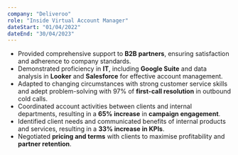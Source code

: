 ```yaml
---
company: "Deliveroo"
role: "Inside Virtual Account Manager"
dateStart: "01/04/2022"
dateEnd: "30/04/2023"
---
```

- Provided comprehensive support to **B2B partners**, ensuring satisfaction and adherence to company standards.
- Demonstrated proficiency in **IT**, including **Google Suite** and data analysis in **Looker** and **Salesforce** for effective account management.
- Adapted to changing circumstances with strong customer service skills and adept problem-solving with 97% of **first-call resolution** in outbound cold calls.
- Coordinated account activities between clients and internal departments, resulting in a **65% increase** in **campaign engagement**.
- Identified client needs and communicated benefits of internal products and services, resulting in a **33% increase in KPIs**.
- Negotiated **pricing and terms** with clients to maximise profitability and **partner retention**.